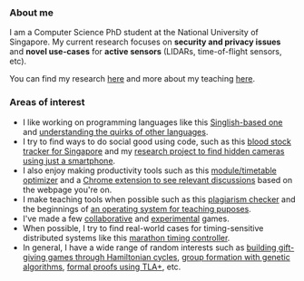 ### About me

I am a Computer Science PhD student at the National University of Singapore. My current research focuses on **security and privacy issues** and **novel use-cases** for **active sensors** (LIDARs, time-of-flight sensors, etc).

You can find my research [here](https://sriramsami.com/research) and more about my teaching [here](https://sriramsami.com/teaching/).

### Areas of interest

- I like working on programming languages like this [Singlish-based one](https://github.com/frizensami/singlang) and [understanding the quirks of other languages](https://github.com/frizensami/haskell-optimization).
- I try to find ways to do social good using code, such as this [blood stock tracker for Singapore](https://github.com/frizensami/singapore-bloodstocks-bot) and my [research project to find hidden cameras using just a smartphone](https://github.com/frizensami/lapd).
- I also enjoy making productivity tools such as this [module/timetable optimizer](https://github.com/frizensami/nus-timetable-optimizer) and a [Chrome extension to see relevant discussions](https://github.com/UseCrowdWise/crowdwise) based on the webpage you're on.
- I make teaching tools when possible such as this [plagiarism checker](https://github.com/frizensami/plagiarism-basic) and the beginnings of [an operating system for teaching puposes](https://github.com/frizensami/ramos).
- I've made a few [collaborative](https://github.com/frizensami/treehouse-game) and [experimental](https://github.com/frizensami/dixit) games.
- When possible, I try to find real-world cases for timing-sensitive distributed systems like this [marathon timing controller](https://github.com/frizensami/tvm).
- In general, I have a wide range of random interests such as [building gift-giving games through Hamiltonian cycles](https://github.com/frizensami/archangel), [group formation with genetic algorithms](https://github.com/frizensami/group-matching), [formal proofs using TLA+](https://github.com/frizensami/tlaplus-projects), etc.
